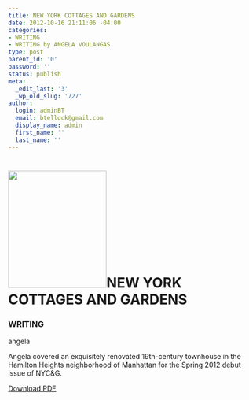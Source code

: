 ```yaml
---
title: NEW YORK COTTAGES AND GARDENS
date: 2012-10-16 21:11:06 -04:00
categories:
- WRITING
- WRITING by ANGELA VOULANGAS
type: post
parent_id: '0'
password: ''
status: publish
meta:
  _edit_last: '3'
  _wp_old_slug: '727'
author:
  login: adminBT
  email: btellock@gmail.com
  display_name: admin
  first_name: ''
  last_name: ''
---
```


<h1><img class="alignleft size-full wp-image-728" title="008writing" src="{{ site.baseurl }}/assets/008writing.jpg" alt="" width="200" height="238" />NEW YORK COTTAGES AND GARDENS</h1>
<h3>WRITING</h3>
<p>angela</p>
<p>Angela covered an exquisitely renovated 19th-century townhouse in the Hamilton Heights neighborhood of Manhattan for the Spring 2012 debut issue of NYC&amp;G.</p>
<p><a href="#" target="_blank">Download PDF</a></p>
